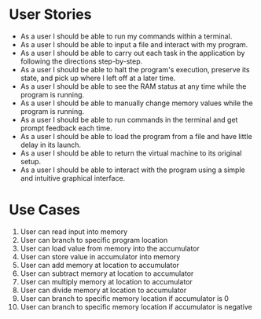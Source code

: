 # User Stories

- As a user I should be able to run my commands within a terminal.
- As a user I should be able to input a file and interact with my program.
- As a user I should be able to carry out each task in the application by following the directions step-by-step.
- As a user I should be able to halt the program's execution, preserve its state, and pick up where I left off at a later time.
- As a user I should be able to see the RAM status at any time while the program is running.
- As a user I should be able to manually change memory values while the program is running.
- As a user I should be able to run commands in the terminal and get prompt feedback each time.
- As a user I should be able to load the program from a file and have little delay in its launch.
- As a user I should be able to return the virtual machine to its original setup.
- As a user I should be able to interact with the program using a simple and intuitive graphical interface.

# Use Cases

1. User can read input into memory
2. User can branch to specific program location
3. User can load value from memory into the accumulator
4. User can store value in accumulator into memory
5. User can add memory at location to accumulator
6. User can subtract memory at location to accumulator
7. User can multiply memory at location to accumulator
8. User can divide memory at location to accumulator
9. User can branch to specific memory location if accumulator is 0
10. User can branch to specific memory location if accumulator is negative